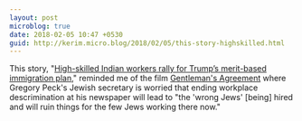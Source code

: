 ```yaml
---
layout: post
microblog: true
date: 2018-02-05 10:47 +0530
guid: http://kerim.micro.blog/2018/02/05/this-story-highskilled.html
---
```

This story, "[High-skilled Indian workers rally for Trump’s merit-based immigration plan](https://www.washingtonpost.com/local/dc-politics/high-skilled-indian-workers-rally-for-trumps-merit-based-immigration-plan/2018/02/03/702e617e-08fd-11e8-8777-2a059f168dd2_story.html)," reminded me of the film [Gentleman's Agreement](https://en.wikipedia.org/wiki/Gentleman's_Agreement) where Gregory Peck's Jewish secretary is worried that ending workplace descrimination at his newspaper will lead to "the 'wrong Jews' \[being] hired and will ruin things for the few Jews working there now." 
